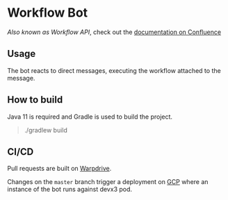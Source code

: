 # Workflow Bot

_Also known as Workflow API_, check out the [documentation on Confluence](https://perzoinc.atlassian.net/wiki/spaces/DevX/pages/1455556023/10.+Workflow+API)

## Usage

The bot reacts to direct messages, executing the workflow attached to the message.

## How to build

Java 11 is required and Gradle is used to build the project.

> ./gradlew build

## CI/CD

Pull requests are built on [Warpdrive](https://warpdrive.dev.symphony.com/jenkins/job/SymphonyOSF/job/workflow-bot).

Changes on the `master` branch trigger a deployment on 
[GCP](https://console.cloud.google.com/kubernetes/deployment/us-central1/devx-autopilot-private-cluster/dev/workflow-bot/overview?project=sym-dev-plat)
where an instance of the bot runs against devx3 pod.
